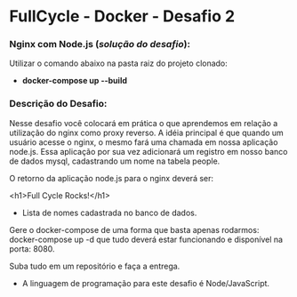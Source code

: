 # FullCycle - Docker - Desafio 2

<h3>Nginx com Node.js (<i>solução do desafio</i>):</h3>

Utilizar o comando abaixo na pasta raiz do projeto clonado:<br />
* <b>docker-compose up --build</b>



<h3>Descrição do Desafio:</h3>

Nesse desafio voc&ecirc; colocar&aacute; em pr&aacute;tica o que aprendemos em rela&ccedil;&atilde;o a utiliza&ccedil;&atilde;o do nginx como proxy reverso. A id&eacute;ia principal &eacute; que quando um usu&aacute;rio acesse o nginx, o mesmo far&aacute; uma chamada em nossa aplica&ccedil;&atilde;o node.js. Essa aplica&ccedil;&atilde;o por sua vez adicionar&aacute; um registro em nosso banco de dados mysql, cadastrando um nome na tabela people.

O retorno da aplica&ccedil;&atilde;o node.js para o nginx dever&aacute; ser:

&lt;h1&gt;Full Cycle Rocks!&lt;/h1&gt;

- Lista de nomes cadastrada no banco de dados.

Gere o docker-compose de uma forma que basta apenas rodarmos: docker-compose up -d que tudo dever&aacute; estar funcionando e dispon&iacute;vel na porta: 8080.

Suba tudo em um reposit&oacute;rio e fa&ccedil;a a entrega.

* A linguagem de programa&ccedil;&atilde;o para este desafio &eacute; Node/JavaScript.
